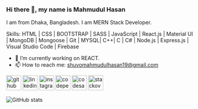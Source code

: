### Hi there 👋, my name is Mahmudul Hasan
I am from Dhaka, Bangladesh. I am MERN Stack Developer.

Skills: HTML | CSS | BOOTSTRAP | SASS | JavaScript | React.js | Material UI | MongoDB | Mongoose | Git | MYSQL| C++| C | C# | Node.js | Express.js | Visual Studio Code | Firebase

- 🔭 I’m currently working on REACT. 
- 📫 How to reach me: shuvomahmudulhasan19@gmail.com 


[<img src='https://cdn.jsdelivr.net/npm/simple-icons@3.0.1/icons/github.svg' alt='github' height='40'>](https://github.com/Mahmudul-jpg)  [<img src='https://cdn.jsdelivr.net/npm/simple-icons@3.0.1/icons/linkedin.svg' alt='linkedin' height='40'>](https://www.linkedin.com/in/mahmudul-hasan-aa2a11147/)  [<img src='https://cdn.jsdelivr.net/npm/simple-icons@3.0.1/icons/instagram.svg' alt='instagram' height='40'>](https://www.instagram.com/mahmudullahshuvo/)  [<img src='https://cdn.jsdelivr.net/npm/simple-icons@3.0.1/icons/codepen.svg' alt='codepen' height='40'>](https://codepen.io/HasanShuvo)  [<img src='https://cdn.jsdelivr.net/npm/simple-icons@3.0.1/icons/codesandbox.svg' alt='codesandbox' height='40'>](https://codesandbox.io/u/shuvonovo)  [<img src='https://cdn.jsdelivr.net/npm/simple-icons@3.0.1/icons/stackoverflow.svg' alt='stackoverflow' height='40'>](https://stackoverflow.com/users/15545462/mahmudul-hasan?tab=profile)  

![GitHub stats](https://github-readme-stats.vercel.app/api?username=Mahmudul-jpg&show_icons=true)  



